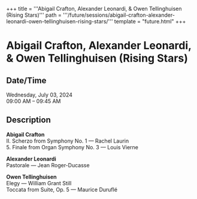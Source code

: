 +++
title = '''Abigail Crafton, Alexander Leonardi, & Owen Tellinghuisen (Rising Stars)'''
path = '''/future/sessions/abigail-crafton-alexander-leonardi-owen-tellinghuisen-rising-stars/'''
template = "future.html"
+++

<h1>Abigail Crafton, Alexander Leonardi, & Owen Tellinghuisen (Rising Stars)</h1>

<h2>Date/Time</h2>
<p>Wednesday, July 03, 2024<br>
09:00 AM – 09:45 AM</p>
<h2>Description</h2>

<div class="ag87-crtemvc-hsbk"><div class="css-vsf5of"><p style="text-align:left;" class="carina-rte-public-DraftStyleDefault-block"><span style="font-weight: bold;">Abigail Crafton<br></span>II. Scherzo from Symphony No. 1 — Rachel Laurin<br>5. Finale from Organ Symphony No. 3 — Louis Vierne</p><p style="text-align:left;" class="carina-rte-public-DraftStyleDefault-block"><span style="font-weight: bold;">Alexander Leonardi<br></span>Pastorale — Jean Roger-Ducasse</p><p style="text-align:left;" class="carina-rte-public-DraftStyleDefault-block"><span style="font-weight: bold;">Owen Tellinghuisen<br></span>Elegy — William Grant Still<br>Toccata from Suite, Op. 5 — Maurice Duruflé</p></div></div>


